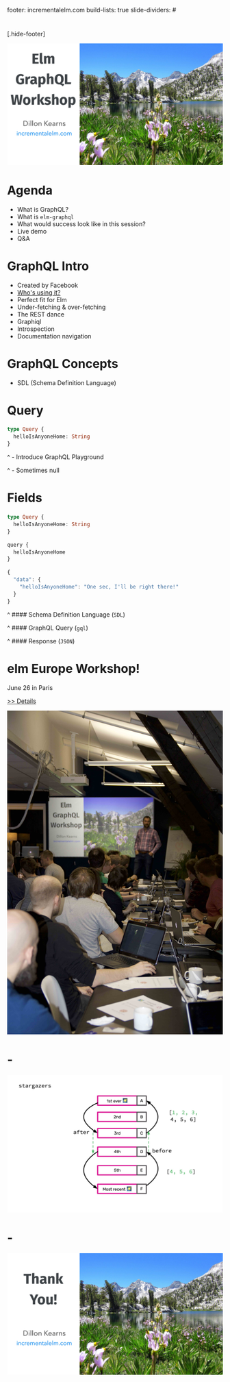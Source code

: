 footer: incrementalelm.com
build-lists: true
slide-dividers: #

#

[.hide-footer]

![fit](img/opening.jpg)

# Agenda

- What is GraphQL?
- What is `elm-graphql`
- What would success look like in this session?
- Live demo
- Q&A

# GraphQL Intro

- Created by Facebook
- [Who's using it?](https://graphql.org/users/)
- Perfect fit for Elm
- Under-fetching & over-fetching
- The REST dance
- Graphiql
- Introspection
- Documentation navigation

# GraphQL Concepts

- SDL (Schema Definition Language)

# Query

```haskell
type Query {
  helloIsAnyoneHome: String
}
```

^ - Introduce GraphQL Playground

^ - Sometimes null

# Fields

```haskell
type Query {
  helloIsAnyoneHome: String
}
```

```haskell
query {
  helloIsAnyoneHome
}
```

```javascript
{
  "data": {
    "helloIsAnyoneHome": "One sec, I'll be right there!"
  }
}
```

^ #### Schema Definition Language (`SDL`)

^ #### GraphQL Query (`gql`)

^ #### Response (`JSON`)

# elm Europe Workshop!

June 26 in Paris

[>> Details](https://incrementalelm.com/)

![right original](img/workshop.jpg)

# -

![fit original](img/pagination.jpg)

# -

![](img/thank-you.jpg)
